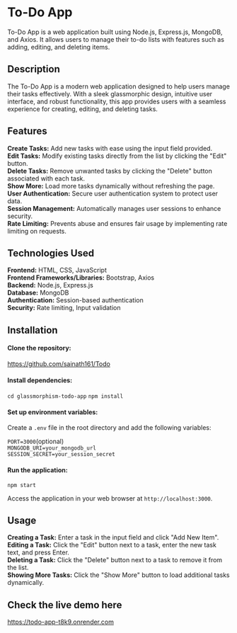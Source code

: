 # To-Do App

To-Do App is a web application built using Node.js, Express.js, MongoDB, and Axios. It allows users to manage their to-do lists with features such as adding, editing, and deleting items.

## Description

The To-Do App is a modern web application designed to help users manage their tasks effectively. With a sleek glassmorphic design, intuitive user interface, and robust functionality, this app provides users with a seamless experience for creating, editing, and deleting tasks.

## Features

<b>Create Tasks:</b> Add new tasks with ease using the input field provided.<br>
<b>Edit Tasks:</b> Modify existing tasks directly from the list by clicking the "Edit" button.<br>
<b>Delete Tasks:</b> Remove unwanted tasks by clicking the "Delete" button associated with each task.<br>
<b>Show More:</b> Load more tasks dynamically without refreshing the page.<br>
<b>User Authentication:</b> Secure user authentication system to protect user data.<br>
<b>Session Management:</b> Automatically manages user sessions to enhance security.<br>
<b>Rate Limiting:</b> Prevents abuse and ensures fair usage by implementing rate limiting on requests.<br>

## Technologies Used

<b>Frontend:</b> HTML, CSS, JavaScript<br>
<b>Frontend Frameworks/Libraries:</b> Bootstrap, Axios<br>
<b>Backend:</b> Node.js, Express.js<br>
<b>Database:</b> MongoDB<br>
<b>Authentication:</b> Session-based authentication<br>
<b>Security:</b> Rate limiting, Input validation<br>

## Installation

#### Clone the repository:

https://github.com/sainath161/Todo

#### Install dependencies:

`cd glassmorphism-todo-app`
`npm install`

#### Set up environment variables:

Create a `.env` file in the root directory and add the following variables:

`PORT=3000`(optional)<br>
`MONGODB_URI=your_mongodb_url`<br>
`SESSION_SECRET=your_session_secret`

#### Run the application:

`npm start`

Access the application in your web browser at `http://localhost:3000`.

## Usage

<b>Creating a Task:</b> Enter a task in the input field and click "Add New Item".<br>
<b>Editing a Task:</b> Click the "Edit" button next to a task, enter the new task text, and press Enter.<br>
<b>Deleting a Task:</b> Click the "Delete" button next to a task to remove it from the list.<br>
<b>Showing More Tasks:</b> Click the "Show More" button to load additional tasks dynamically.<br>

## Check the live demo here

https://todo-app-t8k9.onrender.com
